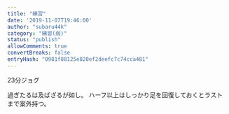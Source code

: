 ```yaml
---
title: "練習"
date: '2019-11-07T19:46:00'
author: "subaru44k"
category: "練習(弱)"
status: "publish"
allowComments: true
convertBreaks: false
entryHash: "0981f88125e820ef2deefc7c74cca481"
---
```

23分ジョグ

過ぎたるは及ばざるが如し。
ハーフ以上はしっかり足を回復しておくとラストまで案外持つ。
